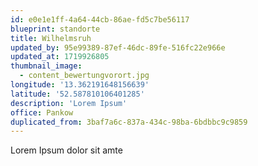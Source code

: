```yaml
---
id: e0e1e1ff-4a64-44cb-86ae-fd5c7be56117
blueprint: standorte
title: Wilhelmsruh
updated_by: 95e99389-87ef-46dc-89fe-516fc22e966e
updated_at: 1719926805
thumbnail_image:
  - content_bewertungvorort.jpg
longitude: '13.362191648156639'
latitude: '52.587810106401285'
description: 'Lorem Ipsum'
office: Pankow
duplicated_from: 3baf7a6c-837a-434c-98ba-6bdbbc9c9859
---
```

Lorem Ipsum dolor sit amte
